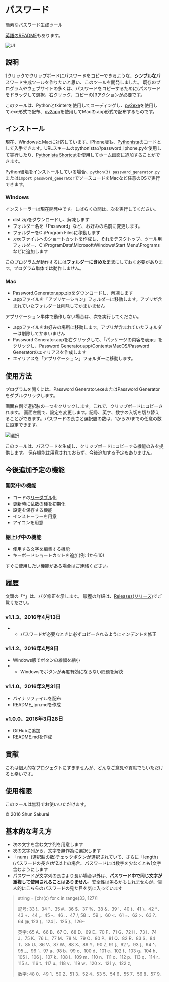 ﻿# パスワード
簡素なパスワード生成ツール

[英語のREADME](https://github.com/ShunSakurai/password/blob/master/README.md)もあります。

![UI](https://raw.github.com/wiki/ShunSakurai/password/password_ui.png)

## 説明
1クリックでクリップボードにパスワードをコピーできるような、**シンプルな**パスワード生成ツールを作りたいと思い、このツールを開発しました。
既存のプログラムやウェブサイトの多くは、パスワードをコピーするために(パスワードをドラッグして選択、右クリック、コピーの)3アクションが必要です。

このツールは、Pythonとtkinterを使用してコーディングし、[py2exe](http://www.py2exe.org/)を使用して.exe形式で配布、[py2app](https://pythonhosted.org/py2app/)を使用してMacの.app形式で配布するものです。

## インストール
現在、WindowsとMacに対応しています。iPhone版も、[Pythonista](http://omz-software.com/pythonista/)のコードとして入手できます。URLスキームのpythonista://password_iphone.pyを使用して実行したり、[Pythonista Shortcut](http://omz-software.com/pythonista/shortcut/)を使用してホーム画面に追加することができます。

Python環境をインストールしている場合、`python(3) password_generator.py`または`import password_generator`でソースコードをMacなど任意のOSで実行できます。

### Windows
インストーラーは現在開発中です。しばらくの間は、次を実行してください。

- dist.zipをダウンロードし、解凍します
- フォルダー名を「Password」など、お好みの名前に変更します。
- フォルダーをC:\Program Filesに移動します
- .exeファイルへのショートカットを作成し、それをデスクトップ、ツール用フォルダー、C:\ProgramData\Microsoft\Windows\Start Menu\Programsなどに追加します

このプログラムが動作するには**フォルダーに含めたまま**にしておく必要があります。プログラム単体では動作しません。

### Mac
- Password.Generator.app.zipをダウンロードし、解凍します
- .appファイルを「アプリケーション」フォルダーに移動します。アプリが含まれていたフォルダーは削除してかまいません

アプリケーション単体で動作しない場合は、次を実行してください。

- .appファイルをお好みの場所に移動します。アプリが含まれていたフォルダーは削除してかまいません
- Password Generator.appを右クリックして、「パッケージの内容を表示」をクリックし、Password Generator.app/Contents/MacOS/Password Generatorのエイリアスを作成します
- エイリアスを「アプリケーション」フォルダーに移動します。

## 使用方法
プログラムを開くには、Password Generator.exeまたはPassword Generatorをダブルクリックします。

画面右側で選択肢の一つをクリックします。これで、クリップボードにコピーされます。
画面左側で、設定を変更します。記号、英字、数字の入切を切り替えることができます。パスワードの長さと選択肢の数は、1から20までの任意の数に設定できます。

![選択](https://raw.github.com/wiki/ShunSakurai/password/password_selected.png)

このツールは、パスワードを生成し、クリップボードにコピーする機能のみを提供します。
保存機能は用意されておらず、今後追加する予定もありません。

## 今後追加予定の機能
### 開発中の機能
- コードの[リーダブル](http://www.amazon.co.jp/dp/4873115655)化
- 更新時に乱数の種を初期化
- 設定を保存する機能
- インストーラーを用意
- アイコンを用意

### 棚上げ中の機能
- 使用する文字を編集する機能
- キーボードショートカットを追加(例: 1から10)

すぐに使用したい機能がある場合はご連絡ください。

## 履歴

文頭の「*」は、バグ修正を示します。
履歴の詳細は、[Releases(リリース)](https://github.com/ShunSakurai/password/releases)でご覧ください。

### v1.1.3、2016年4月13日
- * パスワードが必要なときに必ずコピーされるようにインデントを修正

### v1.1.2、2016年4月8日
- Windows版でボタンの線幅を縮小
- * Windowsでボタンが再度有効にならない問題を解決

### v1.1.0、2016年3月31日
- バイナリファイルを配布
- README_jpn.mdを作成

### v1.0.0、2016年3月28日
- GitHubに追加
- README.mdを作成

## 貢献
これは個人的なプロジェクトにすぎませんが、どんなご意見や貢献でもいただけると幸いです。

## 使用権限
このツールは無料でお使いいただけます。

© 2016 Shun Sakurai

## 基本的な考え方
- 次の文字を含む文字列を用意します
- 次の文字列から、文字を無作為に選択します
- 「num」(選択肢の数)チェックボタンが選択されていて、さらに「length」(パスワードの長さ)が2以上の場合、パスワードには数字を少なくとも1文字含むようにします
- パスワードが文字列の長さより長い場合以外は、**パスワード中で同じ文字が重複して使用されることはありません**。安全性は劣るかもしれませんが、個人的にこちらのパスワードの見た目を気に入っています

> string = [chr(c) for c in range(33, 127)]
>
>記号:
> 33 !、34 "、35 #、36 $、37 %、38 &、39 '、40 (、41 )、42 *、43 +、44 ,、45 -、46 .、47 /,
> 58 :、59 ;、60 <、61 =、62 >、63 ?、64 @,
> 123 {、124 |、125 }、126~
>
>英字:
> 65 A、66 B、67 C、68 D、69 E、70 F、71 G、72 H、73 I、74 J、75 K、76 L、77 M、78 N、79 O、80 P、81 Q、82 R、83 S、84 T、85 U、86 V、87 W、88 X、89 Y、90 Z,
> 91 [、92 \、93 ]、94 ^、95 _、96 `、97 a、98 b、99 c、100 d、101 e、102 f、103 g、104 h、105 i、106 j、107 k、108 l、109 m、110 n、111 o、112 p、113 q、114 r、115 s、116 t、117 u、118 v、119 w、120 x、121 y、122 z,
>
>数字:
> 48 0、49 1、50 2、51 3、52 4、53 5、54 6、55 7、56 8、57 9,

